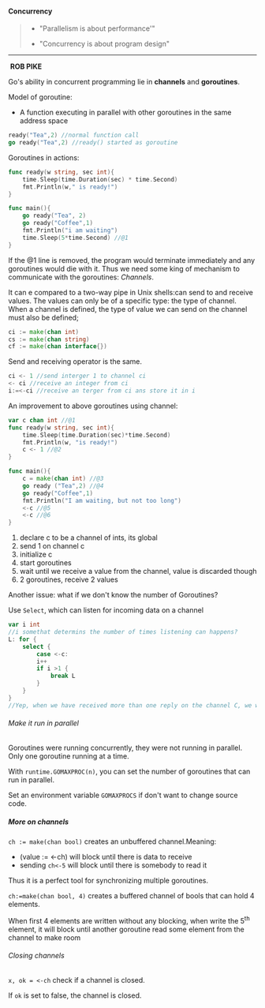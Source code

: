 #### Concurrency

>- "Parallelism is about performance'"
>
>- "Concurrency is about program design"

***

​																																**ROB PIKE**

Go's ability in concurrent programming lie in **channels** and **goroutines**.

Model of goroutine:

- A function executing in parallel with other goroutines in the same address space

```go
ready("Tea",2) //normal function call
go ready("Tea",2) //ready() started as goroutine
```

Goroutines in actions:

```go
func ready(w string, sec int){
    time.Sleep(time.Duration(sec) * time.Second)
    fmt.Println(w," is ready!")
}

func main(){
    go ready("Tea", 2)
    go ready("Coffee",1)
    fmt.Println("i am waiting")
    time.Sleep(5*time.Second) //@1
}
```

If the @1 line is removed, the program would terminate immediately and any goroutines would die with it. Thus we need some king of mechanism to communicate with the goroutines: *Channels*.

It can e compared to a two-way pipe in Unix shells:can send to and receive values. The values can only be of a specific type: the type of channel. When a channel is defined, the type of value we can send on the channel must also be defined;

```go
ci := make(chan int)
cs := make(chan string)
cf := make(chan interface{})
```

Send and receiving operator is the same. 

```go
ci <- 1 //send interger 1 to channel ci
<- ci //receive an integer from ci
i:=<-ci //receive an terger from ci ans store it in i
```

An improvement to above goroutines using channel:

```go
var c chan int //@1
func ready(w string, sec int){
    time.Sleep(time.Duration(sec)*time.Second)
    fmt.Println(w, "is ready!")
    c <- 1 //@2
}

func main(){
    c = make(chan int) //@3
    go ready ("Tea",2) //@4
    go ready("Coffee",1)
    fmt.Println("I am waiting, but not too long")
    <-c	//@5
    <-c //@6
}
```

1. declare c to be a channel of ints, its  global
2. send 1 on channel c
3. initialize c
4. start goroutines
5. wait until we receive a value from the channel, value is discarded though
6. 2 goroutines, receive 2 values

Another issue: what if we don't know the number of Goroutines?

Use `Select`, which can listen for incoming data on a channel

```go
var i int
//i somethat determins the number of times listening can happens?
L: for {
    select {
        case <-c:
        i++
        if i >1 {
            break L
        }
    }
}
//Yep, when we have received more than one reply on the channel C, we will exit the loop L
```

###### Make it run in parallel

Goroutines were running concurrently, they were not running in parallel. Only one goroutine running at a time.

With `runtime.GOMAXPROC(n)`, you can set the number of goroutines that can run in parallel.

Set an environment variable `GOMAXPROCS` if don't want to change source code.

##### More on channels

`ch := make(chan bool)` creates an unbuffered channel.Meaning:

- (value := <-ch) will block until there is data to receive
- sending `ch<-5` will block until there is somebody to read it

Thus it is a perfect tool for synchronizing multiple goroutines.

`ch:=make(chan bool, 4)` creates a buffered channel of bools that can hold 4 elements.

When first 4 elements are written without any blocking, when write the 5<sup>th</sup> element, it will block until another goroutine read some element from the channel to make room

###### Closing channels

`x, ok = <-ch` check if a channel is closed.

If `ok` is set to false, the channel is closed.

